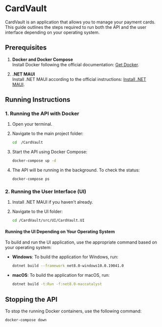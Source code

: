 # CardVault

CardVault is an application that allows you to manage your payment cards. This guide outlines the steps required to run both the API and the user interface depending on your operating system.

## Prerequisites

1. **Docker and Docker Compose**  
   Install Docker following the official documentation: [Get Docker](https://docs.docker.com/get-docker/).

2. **.NET MAUI**  
   Install .NET MAUI according to the official instructions: [Install .NET MAUI](https://learn.microsoft.com/en-us/dotnet/maui/get-started/installation).

## Running Instructions

### 1. Running the API with Docker

1. Open your terminal.
2. Navigate to the main project folder:
    ```bash
    cd  /CardVault
    ```
3. Start the API using Docker Compose:
    ```bash
    docker-compose up -d
    ```
4. The API will be running in the background. To check the status:

    ```bash
    docker-compose ps
    ```

### 2. Running the User Interface (UI)

1. Install .NET MAUI if you haven't already.
2. Navigate to the UI folder:

    ```bash
    cd /CardVault/src/UI/CardVault.UI
    ```

#### Running the UI Depending on Your Operating System

To build and run the UI application, use the appropriate command based on your operating system:

- **Windows**: To build the application for Windows, run:
    ```bash
    dotnet build --framework net8.0-windows10.0.19041.0
    ```
- **macOS**: To build the application for macOS, run:
    ```bash
    dotnet build -t:Run -f:net8.0-maccatalyst
    ```


## Stopping the API

To stop the running Docker containers, use the following command:
```bash
docker-compose down
